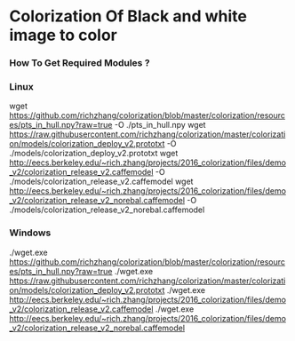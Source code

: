 # Colorization Of Black and white image to color
### How To Get Required Modules ?
### Linux
wget https://github.com/richzhang/colorization/blob/master/colorization/resources/pts_in_hull.npy?raw=true -O ./pts_in_hull.npy
wget https://raw.githubusercontent.com/richzhang/colorization/master/colorization/models/colorization_deploy_v2.prototxt -O ./models/colorization_deploy_v2.prototxt
wget http://eecs.berkeley.edu/~rich.zhang/projects/2016_colorization/files/demo_v2/colorization_release_v2.caffemodel -O ./models/colorization_release_v2.caffemodel
wget http://eecs.berkeley.edu/~rich.zhang/projects/2016_colorization/files/demo_v2/colorization_release_v2_norebal.caffemodel -O ./models/colorization_release_v2_norebal.caffemodel

### Windows
./wget.exe https://github.com/richzhang/colorization/blob/master/colorization/resources/pts_in_hull.npy?raw=true
./wget.exe https://raw.githubusercontent.com/richzhang/colorization/master/colorization/models/colorization_deploy_v2.prototxt 
./wget.exe http://eecs.berkeley.edu/~rich.zhang/projects/2016_colorization/files/demo_v2/colorization_release_v2.caffemodel 
./wget.exe http://eecs.berkeley.edu/~rich.zhang/projects/2016_colorization/files/demo_v2/colorization_release_v2_norebal.caffemodel 
